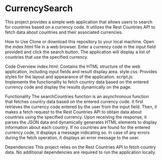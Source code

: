 # CurrencySearch
This project provides a simple web application that allows users to search for countries based on a currency code. It utilizes the Rest Countries API to fetch data about countries and their associated currencies.

How to Use
Clone or download this repository to your local machine.
Open the index.html file in a web browser.
Enter a currency code in the input field provided and click the search button.
The application will display a list of countries that use the specified currency.

Code Overview
index.html: Contains the HTML structure of the web application, including input fields and result display area.
style.css: Provides styles for the layout and appearance of the application.
script.js: Implements the functionality to fetch country data based on the entered currency code and display the results dynamically on the page.

Functionality
The searchCountries function is an asynchronous function that fetches country data based on the entered currency code.
It first retrieves the currency code entered by the user from the input field.
Then, it makes a fetch request to the Rest Countries API to obtain data about countries using the specified currency.
Upon receiving the response, it parses the JSON data and dynamically generates HTML elements to display information about each country.
If no countries are found for the entered currency code, it displays a message indicating so.
In case of any errors during the fetch operation, it displays an error message to the user.

Dependencies
This project relies on the Rest Countries API to fetch country data. No additional dependencies are required to run the application locally.

